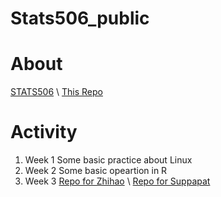 # Stats506_public

# About
[STATS506](https://jbhender.github.io/Stats506/F20/) \\
[This Repo](https://github.com/ZhihaoXu/Stats506_public)

# Activity

1. Week 1
Some basic practice about Linux
2. Week 2
Some basic opeartion in R
3. Week 3
[Repo for Zhihao](https://github.com/skorsu/Stats506_public) \\
[Repo for Suppapat](https://github.com/skorsu/Stats506_public)
